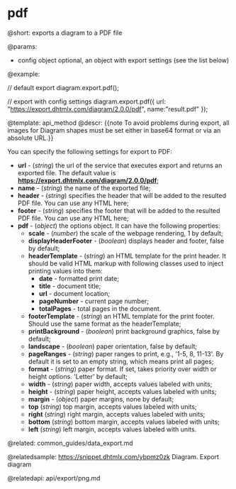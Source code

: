 pdf
==========

@short:
exports a diagram to a PDF file

@params:

* config			object			optional, an object with export settings (see the list below)

@example:

// default export
diagram.export.pdf();

// export with config settings
diagram.export.pdf({
	url: "https://export.dhtmlx.com/diagram/2.0.0/pdf",
	name:"result.pdf"
});

@template: api_method
@descr:
{{note To avoid problems during export, all images for Diagram shapes must be set either in base64 format or via an absolute URL.}}

You can specify the following settings for export to PDF:

- **url** - (*string*) the url of the service that executes export and returns an exported file. The default value is **https://export.dhtmlx.com/diagram/2.0.0/pdf**;
- **name** - (*string*) the name of the exported file;
- **header** - (*string*) specifies the header that will be added to the resulted PDF file. You can use any HTML here;
- **footer** - (*string*) specifies the footer that will be added to the resulted PDF file. You can use any HTML here;
- **pdf** - (*object*) the options object. It can have the following properties:
	- **scale** - (*number*) the scale of the webpage rendering, 1 by default;
	- **displayHeaderFooter** - (*boolean*) displays header and footer, false by default;
	- **headerTemplate** - (*string*) an HTML template for the print header. It should be valid HTML markup with following classes used to inject printing values into them:
		- **date** - formatted print date;
		- **title** - document title;
		- **url** - document location;
		- **pageNumber** - current page number;
		- **totalPages** - total pages in the document.
	- **footerTemplate** - (*string*) an HTML template for the print footer. Should use the same format as the headerTemplate;
	- **printBackground** - (*boolean*) print background graphics, false by default;
	- **landscape** - (*boolean*) paper orientation, false by default;
	- **pageRanges** - (*string*) paper ranges to print, e.g., '1-5, 8, 11-13'. By default it is set to an empty string, which means print all pages;
	- **format** - (*string*) paper format. If set, takes priority over width or height options. 'Letter' by default;
	- **width** - (*string*) paper width, accepts values labeled with units;
	- **height** - (*string*) paper height, accepts values labeled with units;
	- **margin** - (*object*) paper margins, none by default;
	- **top** (*string*) top margin, accepts values labeled with units;
	- **right** (*string*) right margin, accepts values labeled with units;
	- **bottom** (*string*) bottom margin, accepts values labeled with units;
	- **left** (*string*) left margin, accepts values labeled with units.



@related:
	common_guides/data_export.md

@relatedsample:
https://snippet.dhtmlx.com/ybpmz0zk	Diagram. Export diagram

@relatedapi:
	api/export/png.md